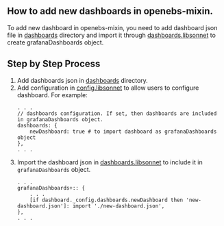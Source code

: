 ## How to add new dashboards in openebs-mixin.
To add new dashboard in openebs-mixin, you need to add dashboard json file in [dashboards](jsonnet/../../jsonnet/openebs-mixin/dashboards/) directory and import it through [dashboards.libsonnet](../jsonnet/openebs-mixin/dashboards/dashboards.libsonnet) to create grafanaDashboards object.

## Step by Step Process
1. Add dashboards json in [dashboards](jsonnet/../../jsonnet/openebs-mixin/dashboards/) directory.
2. Add configuration in [config.libsonnet](../jsonnet/openebs-mixin/config.libsonnet) to allow users to configure dashboard. For example:
	```
	. . . 
	// dashboards configuration. If set, then dashboards are included in grafanaDashboards object.
	dashboards: {
		newDashboard: true # to import dashboard as grafanaDashboards object
	},
	. . .
	```
3. Import the dashboard json in [dashboards.libsonnet](../jsonnet/openebs-mixin/dashboards/dashboards.libsonnet) to include it in `grafanaDashboards` object.    
	```
	. . .
	grafanaDashboards+:: {
		. . .
		[if dashboard._config.dashboards.newDashboard then 'new-dashboard.json']: import './new-dashboard.json',
	},
	. . .
	```